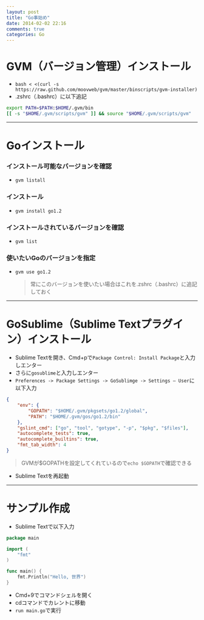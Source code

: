 ```yaml
---
layout: post
title: "Go事始め"
date: 2014-02-02 22:16
comments: true
categories: Go
---
```


# GVM（バージョン管理）インストール

- `bash < <(curl -s https://raw.github.com/moovweb/gvm/master/binscripts/gvm-installer)`
- .zshrc（.bashrc）に以下追記

```sh .zshrc
export PATH=$PATH:$HOME/.gvm/bin
[[ -s "$HOME/.gvm/scripts/gvm" ]] && source "$HOME/.gvm/scripts/gvm"
```

----

# Goインストール

### インストール可能なバージョンを確認
- `gvm listall`

### インストール
- `gvm install go1.2`

### インストールされているバージョンを確認
- `gvm list`

### 使いたいGoのバージョンを指定
- `gvm use go1.2`
  > 常にこのバージョンを使いたい場合はこれを.zshrc（.bashrc）に追記しておく

----

# GoSublime（Sublime Textプラグイン）インストール

- Sublime Textを開き、Cmd+pで`Package Control: Install Package`と入力しエンター
- さらに`gosublime`と入力しエンター
- `Preferences -> Package Settings -> GoSublimge -> Settings – User`に以下入力

```json GoSublime.sublime-settings
{
    "env": { 
        "GOPATH": "$HOME/.gvm/pkgsets/go1.2/global",
        "PATH": "$HOME/.gvm/gos/go1.2/bin"
    },
    "gslint_cmd": ["go", "tool", "gotype", "-p", "$pkg", "$files"],
    "autocomplete_tests": true,
    "autocomplete_builtins": true,
    "fmt_tab_width": 4
}
```

> GVMが$GOPATHを設定してくれているので`echo $GOPATH`で確認できる

- Sublime Textを再起動

----

# サンプル作成

- Sublime Textで以下入力
```go main.go
package main

import (
    "fmt"
)

func main() {
    fmt.Println("Hello, 世界")
}
```
- Cmd+9でコマンドシェルを開く
- cdコマンドでカレントに移動
- `run main.go`で実行
